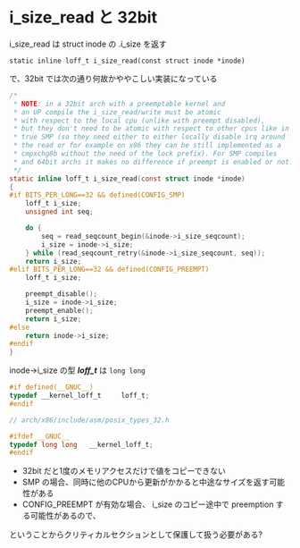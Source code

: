 # i_size_read と 32bit

i_size_read は struct inode の .i_size を返す

```
static inline loff_t i_size_read(const struct inode *inode)
```

で、32bit では次の通り何故かややこしい実装になっている

```c
/*
 * NOTE: in a 32bit arch with a preemptable kernel and
 * an UP compile the i_size_read/write must be atomic
 * with respect to the local cpu (unlike with preempt disabled),
 * but they don't need to be atomic with respect to other cpus like in
 * true SMP (so they need either to either locally disable irq around
 * the read or for example on x86 they can be still implemented as a
 * cmpxchg8b without the need of the lock prefix). For SMP compiles
 * and 64bit archs it makes no difference if preempt is enabled or not.
 */
static inline loff_t i_size_read(const struct inode *inode)
{
#if BITS_PER_LONG==32 && defined(CONFIG_SMP)
	loff_t i_size;
	unsigned int seq;

	do {
		seq = read_seqcount_begin(&inode->i_size_seqcount);
		i_size = inode->i_size;
	} while (read_seqcount_retry(&inode->i_size_seqcount, seq));
	return i_size;
#elif BITS_PER_LONG==32 && defined(CONFIG_PREEMPT)
	loff_t i_size;

	preempt_disable();
	i_size = inode->i_size;
	preempt_enable();
	return i_size;
#else
	return inode->i_size;
#endif
}
```

inode->i_size の型 ***loff_t*** は `long long`

```c
#if defined(__GNUC__)
typedef __kernel_loff_t		loff_t;
#endif

// arch/x86/include/asm/posix_types_32.h

#ifdef __GNUC__
typedef long long	__kernel_loff_t;
#endif
```

 * 32bit だと1度のメモリアクセスだけで値をコピーできない
 * SMP の場合、同時に他のCPUから更新がかかると中途なサイズを返す可能性がある
 * CONFIG_PREEMPT が有効な場合、 i_size のコピー途中で preemption する可能性があるので、

ということからクリティカルセクションとして保護して扱う必要がある?